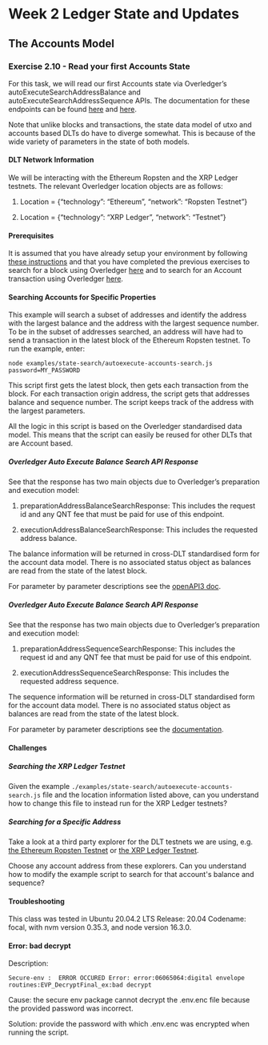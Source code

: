 # Week 2 Ledger State and Updates

## The Accounts Model

### Exercise 2.10 - Read your first Accounts State

For this task, we will read our first Accounts state via Overledger’s autoExecuteSearchAddressBalance and autoExecuteSearchAddressSequence APIs. The documentation for these endpoints can be found [here](https://docs.overledger.io/#operation/autoExecuteSearchAddressBalanceRequest) and [here](https://docs.overledger.io/#operation/prepareAddressSequenceSearchRequest_1). 

Note that unlike blocks and transactions, the state data model of utxo and accounts based DLTs do have to diverge somewhat. This is because of the wide variety of parameters in the state of both models.

#### DLT Network Information

We will be interacting with the Ethereum Ropsten and the XRP Ledger testnets. The relevant Overledger location objects are as follows:

1. Location = {“technology”: “Ethereum”, “network”: “Ropsten Testnet”}
   
2. Location = {“technology”: “XRP Ledger”, “network”: “Testnet”}

#### Prerequisites

It is assumed that you have already setup your environment by following [these instructions](./CLASS1.md) and that you have completed the previous exercises to search for a block using Overledger [here](./CLASS2.md) and to search for an Account transaction using Overledger [here](./CLASS5.md).

#### Searching Accounts for Specific Properties

This example will search a subset of addresses and identify the address with the largest balance and the address with the largest sequence number. To be in the subset of addresses searched, an address will have had to send a transaction in the latest block of the Ethereum Ropsten testnet. To run the example, enter:

`node examples/state-search/autoexecute-accounts-search.js password=MY_PASSWORD`

This script first gets the latest block, then gets each transaction from the block. For each transaction origin address, the script gets that addresses balance and sequence number. The script keeps track of the address with the largest parameters.

All the logic in this script is based on the Overledger standardised data model. This means that the script can easily be reused for other DLTs that are Account based.

##### Overledger Auto Execute Balance Search API Response

See that the response has two main objects due to Overledger’s preparation and execution model:

1. preparationAddressBalanceSearchResponse: This includes the request id and any QNT fee that must be paid for use of this endpoint.
   
2. executionAddressBalanceSearchResponse: This includes the requested address balance. 

The balance information will be returned in cross-DLT standardised form for the account data model. There is no associated status object as balances are read from the state of the latest block.

For parameter by parameter descriptions see the [openAPI3 doc](https://docs.overledger.io/#operation/autoExecuteSearchAddressBalanceRequest).

##### Overledger Auto Execute Balance Search API Response

See that the response has two main objects due to Overledger’s preparation and execution model:

1. preparationAddressSequenceSearchResponse: This includes the request id and any QNT fee that must be paid for use of this endpoint.
   
2. executionAddressSequenceSearchResponse: This includes the requested address sequence. 

The sequence information will be returned in cross-DLT standardised form for the account data model. There is no associated status object as balances are read from the state of the latest block.

For parameter by parameter descriptions see the [documentation](https://docs.overledger.io/#operation/prepareAddressSequenceSearchRequest_1).

#### Challenges

##### Searching the XRP Ledger Testnet

Given the example `./examples/state-search/autoexecute-accounts-search.js` file and the location information listed above, can you understand how to change this file to instead run for the XRP Ledger testnets?

##### Searching for a Specific Address

Take a look at a third party explorer for the DLT testnets we are using, e.g. [the Ethereum Ropsten Testnet](https://ropsten.etherscan.io/) or [the XRP Ledger Testnet](https://blockexplorer.one/xrp/testnet).

Choose any account address from these explorers. Can you understand how to modify the example script to search for that account's balance and sequence?

#### Troubleshooting
This class was tested in  Ubuntu 20.04.2 LTS Release: 20.04 Codename: focal, with nvm version 0.35.3, and node version 16.3.0. 

#### Error: bad decrypt 

Description:

``Secure-env :  ERROR OCCURED Error: error:06065064:digital envelope routines:EVP_DecryptFinal_ex:bad decrypt``

Cause: the secure env package cannot decrypt the .env.enc file because the provided password was incorrect.

Solution: provide the password with which .env.enc was encrypted when running the script.

